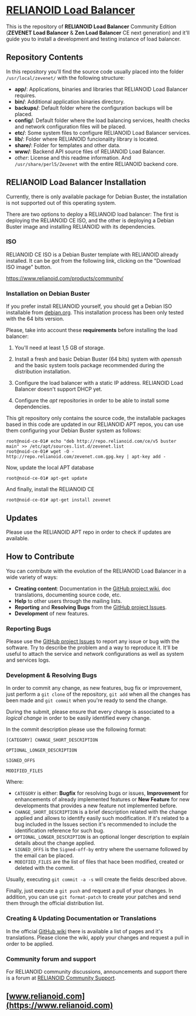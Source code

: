 # [RELIANOID Load Balancer](https://www.relianoid.com)
This is the repository of **RELIANOID Load Balancer** Community Edition (**ZEVENET Load Balancer** & **Zen Load Balancer** CE next generation) and it'll guide you to install a development and testing instance of load balancer.

## Repository Contents
In this repository you'll find the source code usually placed into the folder `/usr/local/zevenet/` with the following structure:
- **app/**: Applications, binaries and libraries that RELIANOID Load Balancer requires.
- **bin/**: Additional application binaries directory. 
- **backups/**: Default folder where the configuration backups will be placed.
- **config/**: Default folder where the load balancing services, health checks and network configuration files will be placed.
- **etc/**: Some system files to configure RELIANOID Load Balancer services.
- **lib/**: Folder where RELIANOID funcionality library is located.
- **share/**: Folder for templates and other data.
- **www/**: Backend API source files of RELIANOID Load Balancer.
- *other*: License and this readme information.
And `/usr/share/perl5/Zevenet` with the entire RELIANOID backend core.

## RELIANOID Load Balancer Installation

Currently, there is only available package for Debian Buster, the installation is not supported out of this operating system.

There are two options to deploy a RELIANOID load balancer: The first is deploying the RELIANOID CE ISO, and the other is deploying a Debian Buster image and installing RELIANOID with its dependencies.

### ISO

RELIANOID CE ISO is a Debian Buster template with RELIANOID already installed. It can be got from the following link, clicking on the "Download ISO image" button.

https://www.relianoid.com/products/community/


### Installation on Debian Buster

If you prefer install RELIANOID yourself, you should get a Debian ISO installable from [debian.org](https://www.debian.org/distrib/). This installation process has been only tested with the 64 bits version.

Please, take into account these **requirements** before installing the load balancer:

1. You'll need at least 1,5 GB of storage.

2. Install a fresh and basic Debian Buster (64 bits) system with *openssh* and the basic system tools package recommended during the distribution installation.

3. Configure the load balancer with a static IP address. RELIANOID Load Balancer doesn't support DHCP yet.

4. Configure the *apt* repositories in order to be able to install some dependencies.


This git repository only contains the source code, the installable packages based in this code are updated in our RELIANOID APT repos, you can use them configuring your Debian Buster system as follows:

```
root@noid-ce-01# echo "deb http://repo.relianoid.com/ce/v5 buster main" >> /etc/apt/sources.list.d/zevenet.list
root@noid-ce-01# wget -O - http://repo.relianoid.com/zevenet.com.gpg.key | apt-key add -
```
Now, update the local APT database
```
root@noid-ce-01# apt-get update
```
And finally, install the RELIANOID CE
```
root@noid-ce-01# apt-get install zevenet
```

## Updates

Please use the RELIANOID APT repo in order to check if updates are available.


## How to Contribute
You can contribute with the evolution of the RELIANOID Load Balancer in a wide variety of ways:

- **Creating content**: Documentation in the [GitHub project wiki](https://github.com/relianoid), doc translations, documenting source code, etc.
- **Help** to other users through the mailing lists.
- **Reporting** and **Resolving Bugs** from the [GitHub project Issues](https://github.com/relianoid).
- **Development** of new features.

### Reporting Bugs
Please use the [GitHub project Issues](https://github.com/relianoid) to report any issue or bug with the software. Try to describe the problem and a way to reproduce it. It'll be useful to attach the service and network configurations as well as system and services logs.

### Development & Resolving Bugs
In order to commit any change, as new features, bug fix or improvement, just perform a `git clone` of the repository, `git add` when all the changes has been made and `git commit` when you're ready to send the change.

During the submit, please ensure that every change is associated to a *logical change* in order to be easily identified every change.

In the commit description please use the following format:
```
[CATEGORY] CHANGE_SHORT_DESCRIPTION

OPTIONAL_LONGER_DESCRIPTION

SIGNED_OFFS

MODIFIED_FILES
```

Where:
- `CATEGORY` is either: **Bugfix** for resolving bugs or issues, **Improvement** for enhancements of already implemented features or **New Feature** for new developments that provides a new feature not implemented before.
- `CHANGE_SHORT_DESCRIPTION` is a brief description related with the change applied and allows to identify easily such modification. If it's related to a bug included in the Issues section it's recommended to include the identification reference for such bug.
- `OPTIONAL_LONGER_DESCRIPTION` is an optional longer description to explain details about the change applied.
- `SIGNED_OFFS` is the `Signed-off-by` entry where the username followed by the email can be placed.
- `MODIFIED_FILES` are the list of files that hace been modified, created or deleted with the commit.

Usually, executing `git commit -a -s` will create the fields described above.

Finally, just execute a `git push` and request a pull of your changes. In addition, you can use `git format-patch` to create your patches and send them through the official distribution list.

### Creating & Updating Documentation or Translations
In the official [GitHub wiki](https://github.com/relianoid) there is available a list of pages and it's translations. Please clone the wiki, apply your changes and request a pull in order to be applied.

### Community forum and support
For RELIANOID community discussions, announcements and support there is a forum at [RELIANOID Community Support](https://www.relianoid.com/community/support/).

## [www.relianoid.com](https://www.relianoid.com)
